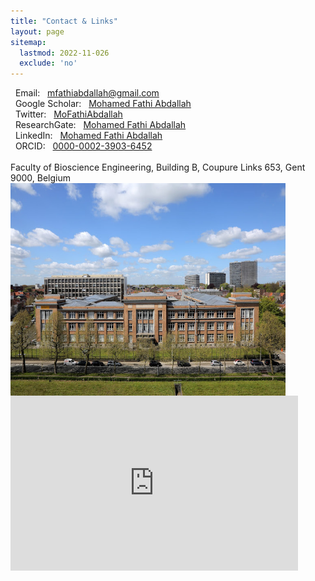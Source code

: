 ```yaml
---
title: "Contact & Links"
layout: page
sitemap:
  lastmod: 2022-11-026
  exclude: 'no'
---
```

<p>
    <i class="fas fa-envelope"></i> &nbsp; Email: &nbsp; <a href="mfathiabdallah@gmail.com" target="_blank">mfathiabdallah@gmail.com</a><br>
    <i class="fab fa-google"></i>   &nbsp; Google Scholar: &nbsp; <a href="https://scholar.google.com/citations?user=05FfukgAAAAJ&hl=en" target="_blank">Mohamed Fathi Abdallah</a><br>
    <i class="fab fa-twitter"></i>  &nbsp; Twitter: &nbsp; <a href="https://twitter.com/MoFathiAbdallah" target="_blank">MoFathiAbdallah</a><br>
     <i class="fab fa-twitter"></i>  &nbsp; ResearchGate: &nbsp; <a href="https://www.researchgate.net/profile/Mohamed-Abdallah-13" target="_blank">Mohamed Fathi Abdallah</a><br>
    <i class="fab fa-linkedin"></i> &nbsp; LinkedIn: &nbsp; <a href="https://www.linkedin.com/in/mohamed-fathi-abdallah-66126a38/" target="_blank">Mohamed Fathi Abdallah</a><br>
    <i class="fab fa-orcid"></i>    &nbsp; ORCID: &nbsp; <a href="https://orcid.org/0000-0002-3903-6452" target="_blank">0000-0002-3903-6452</a><br>

  <br /> 
Faculty of Bioscience Engineering, Building B, Coupure Links 653, Gent 9000, Belgium
<br /> 
<img align="left" width="440" height="340" src="/images/BioScience.jpg">
<iframe src="https://www.google.com/maps/embed?pb=!1m14!1m8!1m3!1d40128.26671247878!2d3.6826948105099344!3d51.052780000000006!3m2!1i1024!2i768!4f13.1!3m3!1m2!1s0x0%3A0x74bcd9a347ac3d5f!2sFaculty%20of%20Bioscience%20Engineering%2C%20Ghent%20University!5e0!3m2!1sen!2sbe!4v1671396843179!5m2!1sen!2sbe" width="460" height="280" style="border:0;" allowfullscreen="" loading="lazy" referrerpolicy="no-referrer-when-downgrade"></iframe>
